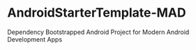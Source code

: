 # AndroidStarterTemplate-MAD
Dependency Bootstrapped Android Project for Modern Android Development Apps
